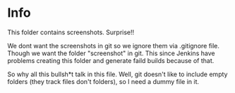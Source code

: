 # Info
This folder contains screenshots. Surprise!!

We dont want the screenshots in git so we ignore them via .gitignore file. Though we want the folder "screenshot" in git. This since Jenkins have problems creating this folder and generate faild builds because of that.

So why all this bullsh*t talk in this file. Well, git doesn't like to include empty folders (they track files don't folders), so I need a dummy file in it.